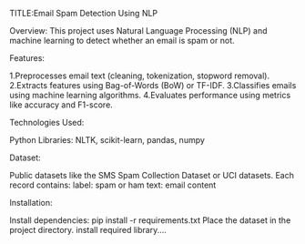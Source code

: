 TITLE:Email Spam Detection Using NLP

Overview:
    This project uses Natural Language Processing (NLP) and machine learning to detect whether an email is spam or not.

Features:

1.Preprocesses email text (cleaning, tokenization, stopword removal).
2.Extracts features using Bag-of-Words (BoW) or TF-IDF.
3.Classifies emails using machine learning algorithms.
4.Evaluates performance using metrics like accuracy and F1-score.

Technologies Used:

Python
Libraries: NLTK, scikit-learn, pandas, numpy

Dataset:

Public datasets like the SMS Spam Collection Dataset or UCI datasets.
Each record contains:
    label: spam or ham
    text: email content

Installation:

Install dependencies:
pip install -r requirements.txt
Place the dataset in the project directory.
install required library....
